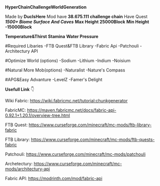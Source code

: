 **HyperChainChallengeWorldGeneration**

Made by **DucIsHere**
Mod have **38.675.111 challenge chain**
Have Quest
***1500+ Biome Surface And Caves***
**Max Height 25000Block**
**Min Height -15000Block**

**Temperature&Thirst**
**Stamina**
**Water Pressure**

#Required Libaries
-FTB Quest&FTB Library
-Fabric Api
-Patchouli
-Architectury API

#Optimize World (options)
-Sodium
-Lithium
-Indium
-Noisium

#Natural More Mob(options)
-Naturalist
-Nature's Compass

#APG&Easy Advanture 
-LevelZ
-Famer's Delight

**Usefull Link** 👇

Wiki Fabric: https://wiki.fabricmc.net/tutorial:chunkgenerator

FabricMC: https://maven.fabricmc.net/docs/fabric-api-0.92.1+1.20.1/overview-tree.html

FTB Quest: https://www.curseforge.com/minecraft/mc-mods/ftb-library-fabric

FTB Library: https://www.curseforge.com/minecraft/mc-mods/ftb-quests-fabric

Patchouli: https://www.curseforge.com/minecraft/mc-mods/patchouli

Archetectury: https://www.curseforge.com/minecraft/mc-mods/architectury-api

Fabric API: https://modrinth.com/mod/fabric-api
